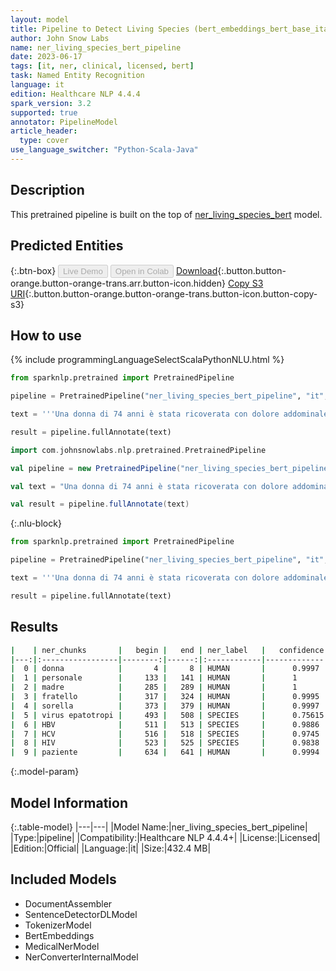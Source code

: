 ```yaml
---
layout: model
title: Pipeline to Detect Living Species (bert_embeddings_bert_base_italian_xxl_cased)
author: John Snow Labs
name: ner_living_species_bert_pipeline
date: 2023-06-17
tags: [it, ner, clinical, licensed, bert]
task: Named Entity Recognition
language: it
edition: Healthcare NLP 4.4.4
spark_version: 3.2
supported: true
annotator: PipelineModel
article_header:
  type: cover
use_language_switcher: "Python-Scala-Java"
---
```


## Description

This pretrained pipeline is built on the top of [ner_living_species_bert](https://nlp.johnsnowlabs.com/2022/06/23/ner_living_species_bert_it_3_0.html) model.

## Predicted Entities



{:.btn-box}
<button class="button button-orange" disabled>Live Demo</button>
<button class="button button-orange" disabled>Open in Colab</button>
[Download](https://s3.amazonaws.com/auxdata.johnsnowlabs.com/clinical/models/ner_living_species_bert_pipeline_it_4.4.4_3.2_1686960858072.zip){:.button.button-orange.button-orange-trans.arr.button-icon.hidden}
[Copy S3 URI](s3://auxdata.johnsnowlabs.com/clinical/models/ner_living_species_bert_pipeline_it_4.4.4_3.2_1686960858072.zip){:.button.button-orange.button-orange-trans.button-icon.button-copy-s3}

## How to use



<div class="tabs-box" markdown="1">
{% include programmingLanguageSelectScalaPythonNLU.html %}

```python
from sparknlp.pretrained import PretrainedPipeline

pipeline = PretrainedPipeline("ner_living_species_bert_pipeline", "it", "clinical/models")

text = '''Una donna di 74 anni è stata ricoverata con dolore addominale diffuso, ipossia e astenia di 2 settimane di evoluzione. La sua storia personale includeva ipertensione in trattamento con amiloride/idroclorotiazide e dislipidemia controllata con lovastatina. La sua storia familiare era: madre morta di cancro gastrico, fratello con cirrosi epatica di eziologia sconosciuta e sorella con carcinoma epatocellulare. Lo studio eziologico delle diverse cause di malattia epatica cronica comprendeva: virus epatotropi (HBV, HCV) e HIV, studio dell'autoimmunità, ceruloplasmina, ferritina e porfirine nelle urine, tutti risultati negativi. Il paziente è stato messo in trattamento anticoagulante con acenocumarolo e diuretici a tempo indeterminato.'''

result = pipeline.fullAnnotate(text)
```
```scala
import com.johnsnowlabs.nlp.pretrained.PretrainedPipeline

val pipeline = new PretrainedPipeline("ner_living_species_bert_pipeline", "it", "clinical/models")

val text = "Una donna di 74 anni è stata ricoverata con dolore addominale diffuso, ipossia e astenia di 2 settimane di evoluzione. La sua storia personale includeva ipertensione in trattamento con amiloride/idroclorotiazide e dislipidemia controllata con lovastatina. La sua storia familiare era: madre morta di cancro gastrico, fratello con cirrosi epatica di eziologia sconosciuta e sorella con carcinoma epatocellulare. Lo studio eziologico delle diverse cause di malattia epatica cronica comprendeva: virus epatotropi (HBV, HCV) e HIV, studio dell'autoimmunità, ceruloplasmina, ferritina e porfirine nelle urine, tutti risultati negativi. Il paziente è stato messo in trattamento anticoagulante con acenocumarolo e diuretici a tempo indeterminato."

val result = pipeline.fullAnnotate(text)
```

{:.nlu-block}
```python
from sparknlp.pretrained import PretrainedPipeline

pipeline = PretrainedPipeline("ner_living_species_bert_pipeline", "it", "clinical/models")

text = '''Una donna di 74 anni è stata ricoverata con dolore addominale diffuso, ipossia e astenia di 2 settimane di evoluzione. La sua storia personale includeva ipertensione in trattamento con amiloride/idroclorotiazide e dislipidemia controllata con lovastatina. La sua storia familiare era: madre morta di cancro gastrico, fratello con cirrosi epatica di eziologia sconosciuta e sorella con carcinoma epatocellulare. Lo studio eziologico delle diverse cause di malattia epatica cronica comprendeva: virus epatotropi (HBV, HCV) e HIV, studio dell'autoimmunità, ceruloplasmina, ferritina e porfirine nelle urine, tutti risultati negativi. Il paziente è stato messo in trattamento anticoagulante con acenocumarolo e diuretici a tempo indeterminato.'''

result = pipeline.fullAnnotate(text)
```
</div>

## Results

```bash
|    | ner_chunks       |   begin |   end | ner_label   |   confidence |
|---:|:-----------------|--------:|------:|:------------|-------------:|
|  0 | donna            |       4 |     8 | HUMAN       |      0.9997  |
|  1 | personale        |     133 |   141 | HUMAN       |      1       |
|  2 | madre            |     285 |   289 | HUMAN       |      1       |
|  3 | fratello         |     317 |   324 | HUMAN       |      0.9995  |
|  4 | sorella          |     373 |   379 | HUMAN       |      0.9997  |
|  5 | virus epatotropi |     493 |   508 | SPECIES     |      0.75615 |
|  6 | HBV              |     511 |   513 | SPECIES     |      0.9886  |
|  7 | HCV              |     516 |   518 | SPECIES     |      0.9745  |
|  8 | HIV              |     523 |   525 | SPECIES     |      0.9838  |
|  9 | paziente         |     634 |   641 | HUMAN       |      0.9994  |
```

{:.model-param}
## Model Information

{:.table-model}
|---|---|
|Model Name:|ner_living_species_bert_pipeline|
|Type:|pipeline|
|Compatibility:|Healthcare NLP 4.4.4+|
|License:|Licensed|
|Edition:|Official|
|Language:|it|
|Size:|432.4 MB|

## Included Models

- DocumentAssembler
- SentenceDetectorDLModel
- TokenizerModel
- BertEmbeddings
- MedicalNerModel
- NerConverterInternalModel
